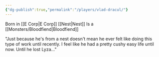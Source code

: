 ```yaml
---
{"dg-publish":true,"permalink":"/players/vlad-dracul/"}
---
```


Born in [[E Corp\|E Corp]] [[Nest\|Nest]]
Is a [[Monsters/Bloodfiend\|Bloodfiend]]

"Just because he's from a nest doesn't mean he ever felt like doing this type of work until recently. I feel like he had a pretty cushy easy life until now. Until he lost Lyza..."